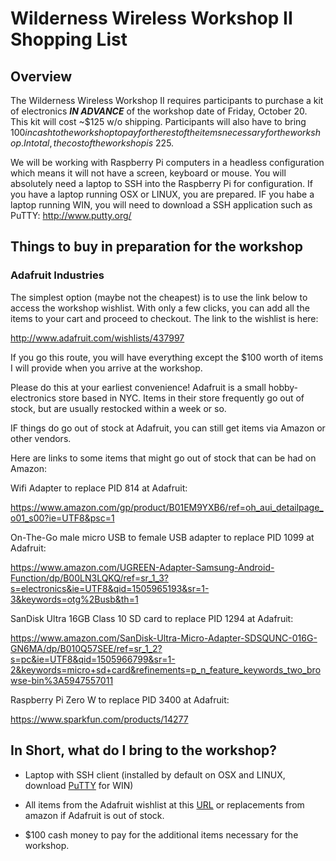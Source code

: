 # Wilderness Wireless Workshop II Shopping List

## Overview

The Wilderness Wireless Workshop II requires participants to purchase a kit of electronics __*IN ADVANCE*__ of the workshop date of Friday, October 20. This kit will cost ~$125 w/o shipping. Participants will also have to bring $100 in cash to the workshop to pay for the rest of the items necessary for the workshop. In total, the cost of the workshop is ~$225.

We will be working with Raspberry Pi computers in a headless configuration which means it will not have a screen, keyboard or mouse. You will absolutely need a laptop to SSH into the Raspberry Pi for configuration. If you have a laptop running OSX or LINUX, you are prepared. IF you habe a laptop running WIN, you will need to download a SSH application such as PuTTY: http://www.putty.org/

## Things to buy in preparation for the workshop

### Adafruit Industries

The simplest option (maybe not the cheapest) is to use the link below to access the workshop wishlist. With only a few clicks, you can add all the items to your cart and proceed to checkout. The link to the wishlist is here:

http://www.adafruit.com/wishlists/437997

If you go this route, you will have everything except the $100 worth of items I will provide when you arrive at the workshop.

Please do this at your earliest convenience! Adafruit is a small hobby-electronics store based in NYC. Items in their store frequently go out of stock, but are usually restocked within a week or so.

IF things do go out of stock at Adafruit, you can still get items via Amazon or other vendors.

Here are links to some items that might go out of stock that can be had on Amazon:

Wifi Adapter to replace PID 814 at Adafruit:

https://www.amazon.com/gp/product/B01EM9YXB6/ref=oh_aui_detailpage_o01_s00?ie=UTF8&psc=1

On-The-Go male micro USB to female USB adapter to replace PID 1099 at Adafruit:

https://www.amazon.com/UGREEN-Adapter-Samsung-Android-Function/dp/B00LN3LQKQ/ref=sr_1_3?s=electronics&ie=UTF8&qid=1505965193&sr=1-3&keywords=otg%2Busb&th=1

SanDisk Ultra 16GB Class 10 SD card to replace PID 1294 at Adafruit:

https://www.amazon.com/SanDisk-Ultra-Micro-Adapter-SDSQUNC-016G-GN6MA/dp/B010Q57SEE/ref=sr_1_2?s=pc&ie=UTF8&qid=1505966799&sr=1-2&keywords=micro+sd+card&refinements=p_n_feature_keywords_two_browse-bin%3A5947557011

Raspberry Pi Zero W to replace PID 3400 at Adafruit:

https://www.sparkfun.com/products/14277

## In Short, what do I bring to the workshop?

* Laptop with SSH client (installed by default on OSX and LINUX, download [PuTTY](http://www.putty.org/) for WIN)

* All items from the Adafruit wishlist at this [URL](http://www.adafruit.com/wishlists/437997)
or replacements from amazon if Adafruit is out of stock.

* $100 cash money to pay for the additional items necessary for the workshop.
